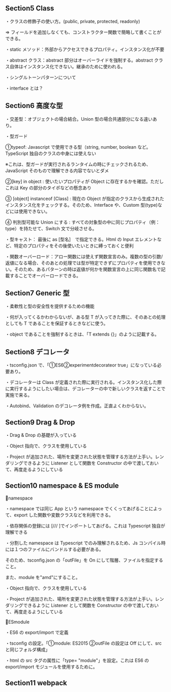 ## Section5 Class

・クラスの修飾子の使い方。(public, private, protected, readonly)

⇒ フィールドを追加しなくても、コンストラクター関数で簡略して書くことができる。

・static メソッド：外部からアクセスできるプロパティ。インスタンス化が不要

・abstract クラス：abstract 部分はオーバーライドを強制する。abstract クラス自体はインスタンス化できない。継承のために使われる。

・シングルトーンパターンについて

・interface とは？

## Section6 高度な型

・交差型：オブジェクトの場合結合。Union 型の場合共通部分になる違いあり。

・型ガード

①typeof: Javascript で使用できる型（string, number, boolean など。TypeScript 独自のクラスの中身には使えない

※これは、型ガードが実行されるランタイムの時にチェックされるため、JavaScript そのもので理解できる内容でないとダメ

②[key] in object : 使いたいプロパティが Object に存在するかを確認。ただしこれは Key の部分のタイポなどの懸念あり

③ [object] instanceof [Class] : 現在の Object が指定のクラスから生成されたインスタンス化をチェックする。そのため、Interface や、Custom 型(type)などには使用できない。

④ 判別型可能な Union にする : すべての対象型の中に同じプロパティ（例：type）を持たせて、Switch 文で分岐させる。

・型キャスト： 最後に as [型名]　で指定できる。Html の Input エレメントなど、特定のプロパティをその後使いたいときに縛っておくと便利

・関数オーバーロード：アロー関数には使えず関数宣言のみ。複数の型の引数/返値になる場合、そのあとの処理では型が特定できずにプロパティを使用できない。そのため、あるパターンの時は返値が何かを関数宣言の上に同じ関数名で記載することでオーバーロードできる。

## Section7 Generic 型

・柔軟性と型の安全性を提供するための機能

・何が入ってくるかわからないが、ある型 T が入ってきた際に、そのあとの処理としても T であることを保証するときなどに使う。

・object であることを強制するときは、「T extends {}」のように記載する。

## Section8 デコレータ

・tsconfig.json で、「①ES6②experimentdecorateor true」になっている必要あり。

・デコレーターは Class が定義された際に実行される。インスタンス化した際に実行するようにしたい場合は、デコレーターの中で新しいクラスを返すことで実施で来る。

・Autobind、Validation のデコレータ例を作成。正直よくわからない。

## Section9 Drag & Drop

・Drag & Drop の基礎が入っている

・Object 指向で、クラスを使用している

・Project が追加された、場所を変更された状態を管理する方法が上手い。レンダリングできるように Listener として関数を Constructor の中で渡しておいて、再度走るようにしている

## Section10 namespace & ES module

🔸namespace

・namespace では同じ App という namespace でくくってあげることによって、export した関数や変数クラスなどを利用できる。

・依存関係の登録には [/// <reference path="ファイル名"/>]でインポートしてあげる。これは Typescript 独自が理解できる

・分割した namespace は Typescript でのみ理解されるため、Js コンパイル時には１つのファイルにバンドルする必要がある。

そのため、tsconfig.json の「outFile」を On にして階層、ファイルを指定すること。

また、module を"amd"にすること。

・Object 指向で、クラスを使用している

・Project が追加された、場所を変更された状態を管理する方法が上手い。レンダリングできるように Listener として関数を Constructor の中で渡しておいて、再度走るようにしている

🔸ESmodule

・ES6 の export/import で定義

・tsconfig の設定。「①module: ES2015 ②outFile の設定は Off にして、src と同じフォルダ構成」

・html の src タグの属性に「type= "module"」を設定。これは ES6 の export/import モジュールを使用するために。

## Section11 webpack
